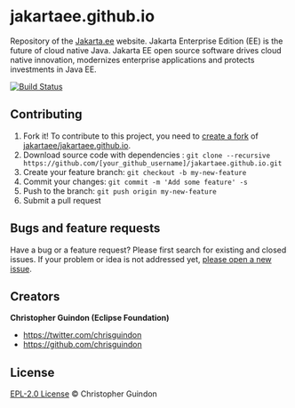 # jakartaee.github.io

Repository of the [Jakarta.ee](https://jakarta.ee) website. Jakarta Enterprise Edition (EE) is the future of cloud native Java. Jakarta EE open source software drives cloud native innovation, modernizes enterprise applications and protects investments in Java EE.

[![Build Status](https://travis-ci.org/jakartaee/jakartaee.github.io.svg?branch=master)](https://travis-ci.org/jakartaee/jakartaee.github.io)

## Contributing

1. Fork it! To contribute to this project, you need to [create a fork](https://help.github.com/articles/fork-a-repo/) of [jakartaee/jakartaee.github.io](https://github.com/jakartaee/jakartaee.github.io). 
2. Download source code with dependencies : `git clone --recursive https://github.com/[your_github_username]/jakartaee.github.io.git`
3. Create your feature branch: `git checkout -b my-new-feature`
4. Commit your changes: `git commit -m 'Add some feature' -s`
5. Push to the branch: `git push origin my-new-feature`
6. Submit a pull request

## Bugs and feature requests

Have a bug or a feature request? Please first search for existing and closed issues. If your problem or idea is not addressed yet, [please open a new issue](https://github.com/jakartaee/jakartaee.github.io/issues/new).

## Creators

**Christopher Guindon (Eclipse Foundation)**

- <https://twitter.com/chrisguindon>
- <https://github.com/chrisguindon>

## License

[EPL-2.0 License](https://github.com/jakartaee/jakartaee.github.io/blob/master/LICENSE) © Christopher Guindon